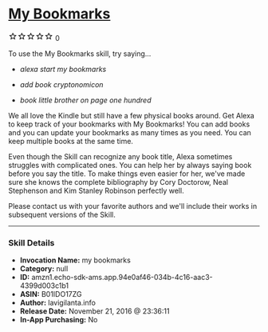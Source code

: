 # [My Bookmarks](http://alexa.amazon.com/#skills/amzn1.echo-sdk-ams.app.94e0af46-034b-4c16-aac3-4399d003c1b1)
![0 stars](../../images/ic_star_border_black_18dp_1x.png)![0 stars](../../images/ic_star_border_black_18dp_1x.png)![0 stars](../../images/ic_star_border_black_18dp_1x.png)![0 stars](../../images/ic_star_border_black_18dp_1x.png)![0 stars](../../images/ic_star_border_black_18dp_1x.png) 0

To use the My Bookmarks skill, try saying...

* *alexa start my bookmarks*

* *add book cryptonomicon*

* *book little brother on page one hundred*

We all love the Kindle but still have a few physical books around. Get Alexa to keep track of your bookmarks with My Bookmarks!
You can add books and you can update your bookmarks as many times as you need. You can keep multiple books at the same time.

Even though the Skill can recognize any book title, Alexa sometimes struggles with complicated ones. You can help her by always saying book before you say the title. To make things even easier for her, we've made sure she knows the complete bibliography by Cory Doctorow, Neal Stephenson and Kim Stanley Robinson perfectly well. 

Please contact us with your favorite authors and we'll include their works in subsequent versions of the Skill.

***

### Skill Details

* **Invocation Name:** my bookmarks
* **Category:** null
* **ID:** amzn1.echo-sdk-ams.app.94e0af46-034b-4c16-aac3-4399d003c1b1
* **ASIN:** B01IDO17ZG
* **Author:** lavigilanta.info
* **Release Date:** November 21, 2016 @ 23:36:11
* **In-App Purchasing:** No
